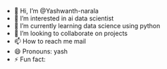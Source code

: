 - 👋 Hi, I’m @Yashwanth-narala
- 👀 I’m interested in ai data scientist
- 🌱 I’m currently learning data science using python
- 💞️ I’m looking to collaborate on projects
- 📫 How to reach me mail
- 😄 Pronouns: yash
- ⚡ Fun fact: 

<!---
Yashwanth-narala/Yashwanth-narala is a ✨ special ✨ repository because its `README.md` (this file) appears on your GitHub profile.
You can click the Preview link to take a look at your changes.
--->
